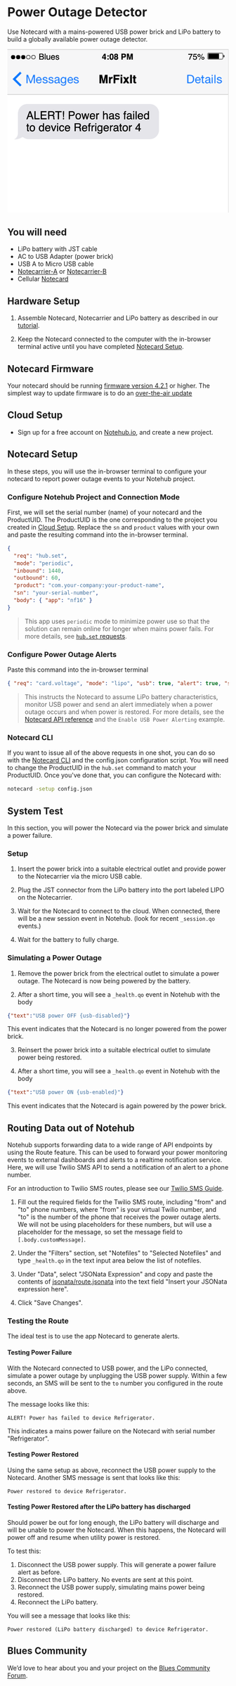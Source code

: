 # Power Outage Detector

Use Notecard with a mains-powered USB power brick and LiPo battery to build a globally available power outage detector.

![](images/SMS_alert.png)

## You will need

* LiPo battery with JST cable
* AC to USB Adapter (power brick)
* USB A to Micro USB cable
* [Notecarrier-A](https://shop.blues.io/collections/notecarrier/products/carr-al) or [Notecarrier-B](https://shop.blues.io/collections/notecarrier/products/carr-b)
* Cellular [Notecard](https://blues.io/products/notecard/)


## Hardware Setup

1. Assemble Notecard, Notecarrier and LiPo battery as described in our [tutorial](https://dev.blues.io/quickstart/notecard-quickstart/notecard-and-notecarrier-b/).

2. Keep the Notecard connected to the computer with the in-browser terminal active until you have completed [Notecard Setup](#notecard-setup).

## Notecard Firmware

Your notecard should be running [firmware version 4.2.1](https://dev.blues.io/notecard/notecard-firmware-updates/#lts-v4-2-1-march-3-2023) or higher. The simplest way to update firmware is to do an [over-the-air update](https://dev.blues.io/notecard/notecard-firmware-updates/#ota-dfu-with-notehub)

## Cloud Setup

- Sign up for a free account on [Notehub.io](https://notehub.io), and create a new project.

## Notecard Setup

In these steps, you will use the in-browser terminal to configure your notecard to report power outage events to your Notehub project.

### Configure Notehub Project and Connection Mode

First, we will set the serial number (name) of your notecard and the ProductUID. The ProductUID is the one corresponding to the project you created in [Cloud Setup](#cloud-setup). Replace the `sn` and `product` values with your own and paste the resulting command into the in-browser terminal.

```json
{
  "req": "hub.set",
  "mode": "periodic",
  "inbound": 1440,
  "outbound": 60,
  "product": "com.your-company:your-product-name",
  "sn": "your-serial-number",
  "body": { "app": "nf16" }
}
```

> This app uses `periodic` mode to minimize power use so that the solution can remain online for longer when mains power fails. For more details, see [`hub.set` requests](https://dev.blues.io/notecard/notecard-walkthrough/essential-requests/#notehub-configuration).

### Configure Power Outage Alerts

Paste this command into the in-browser terminal

```json
{ "req": "card.voltage", "mode": "lipo", "usb": true, "alert": true, "sync": true }
```

> This instructs the Notecard to assume LiPo battery characteristics, monitor USB power and send an alert immediately when a power outage occurs and when power is restored. For more details, see the [Notecard API reference](https://dev.blues.io/api-reference/notecard-api/card-requests/#card-voltage) and the `Enable USB Power Alerting` example.

### Notecard CLI

If you want to issue all of the above requests in one shot, you can do so with the [Notecard CLI](https://dev.blues.io/tools-and-sdks/notecard-cli/) and the config.json configuration script. You will need to change the ProductUID in the `hub.set` command to match your ProductUID. Once you've done that, you can configure the Notecard with:

```sh
notecard -setup config.json
```

## System Test

In this section, you will power the Notecard via the power brick and simulate a power failure.

### Setup

1. Insert the power brick into a suitable electrical outlet and provide power to the Notecarrier via the micro USB cable.

1. Plug the JST connector from the LiPo battery into the port labeled LIPO on the Notecarrier.

1. Wait for the Notecard to connect to the cloud.  When connected, there will be a new session event in Notehub. (look for recent `_session.qo` events.)

1. Wait for the battery to fully charge.

### Simulating a Power Outage

1. Remove the power brick from the electrical outlet to simulate a power outage. The Notecard is now being powered by the battery.

2. After a short time, you will see a  `_health.qo` event in Notehub with the body

```json
{"text":"USB power OFF {usb-disabled}"}
```

This event indicates that the Notecard is no longer powered from the power brick.

3. Reinsert the power brick into a suitable electrical outlet to simulate power being restored.

4. After a short time, you will see a  `_health.qo` event in Notehub with the body

```json
{"text":"USB power ON {usb-enabled}"}
```

This event indicates that the Notecard is again powered by the power brick.

## Routing Data out of Notehub

Notehub supports forwarding data to a wide range of API endpoints by using the Route feature. This can be used to forward your power monitoring events to external dashboards and alerts to a realtime notification service.  Here, we will use Twilio SMS API to send a notification of an alert to a phone number.

For an introduction to Twilio SMS routes, please see our [Twilio SMS Guide](https://dev.blues.io/guides-and-tutorials/twilio-sms-guide/).

1. Fill out the required fields for the Twilio SMS route, including "from" and "to" phone numbers, where "from" is your virtual Twilio number, and "to" is the number of the phone that receives the power outage alerts. We will not be using placeholders for these numbers, but will use a placeholder for the message, so set the message field to `[.body.customMessage]`.

2. Under the "Filters" section, set "Notefiles" to "Selected Notefiles" and type `_health.qo` in the text input area below the list of notefiles. 

3. Under "Data", select "JSONata Expression" and copy and paste the contents of [jsonata/route.jsonata](jsonata/route.jsonata) into the text field "Insert your JSONata expression here".

4. Click "Save Changes".

### Testing the Route

The ideal test is to use the app Notecard to generate alerts.

#### Testing Power Failure

With the Notecard connected to USB power, and the LiPo connected, simulate a power outage by unplugging the USB power supply. Within a few seconds, an SMS will be sent to the `to` number you configured in the route above.

The message looks like this:

```
ALERT! Power has failed to device Refrigerator.
```

This indicates a mains power failure on the Notecard with serial number "Refrigerator".

#### Testing Power Restored

Using the same setup as above, reconnect the USB power supply to the Notecard. Another SMS message is sent that looks like this:

```
Power restored to device Refrigerator.
```

#### Testing Power Restored after the LiPo battery has discharged

Should power be out for long enough, the LiPo battery will discharge and will be unable to power the Notecard. When this happens, the Notecard will power off and resume when utility power is restored.

To test this:

1. Disconnect the USB power supply. This will generate a power failure alert as before.
2. Disconnect the LiPo battery.  No events are sent at this point.
3. Reconnect the USB power supply, simulating mains power being restored.
4. Reconnect the LiPo battery.

You will see a message that looks like this:

```
Power restored (LiPo battery discharged) to device Refrigerator.
```

## Blues Community

We’d love to hear about you and your project on the [Blues Community Forum].

[blues community forum]: https://discuss.blues.com/